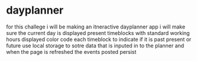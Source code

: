 # dayplanner
for this challege i will be making an itneractive dayplanner app
i will make sure the current day is displayed
present timeblocks with standard working hours displayed
color code each timeblock to indicate if it is past present or future
use local storage to sotre data that is inputed in to the planner
and when the page is refreshed the events posted persist
